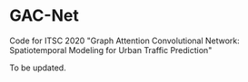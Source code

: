 # GAC-Net
Code for ITSC 2020 "Graph Attention Convolutional Network: Spatiotemporal Modeling for Urban Traffic Prediction"

To be updated.
